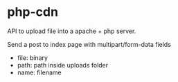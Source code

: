 # php-cdn

API to upload file into a apache + php server.

Send a post to index page with multipart/form-data fields
- file: binary
- path: path inside uploads folder
- name: filename
